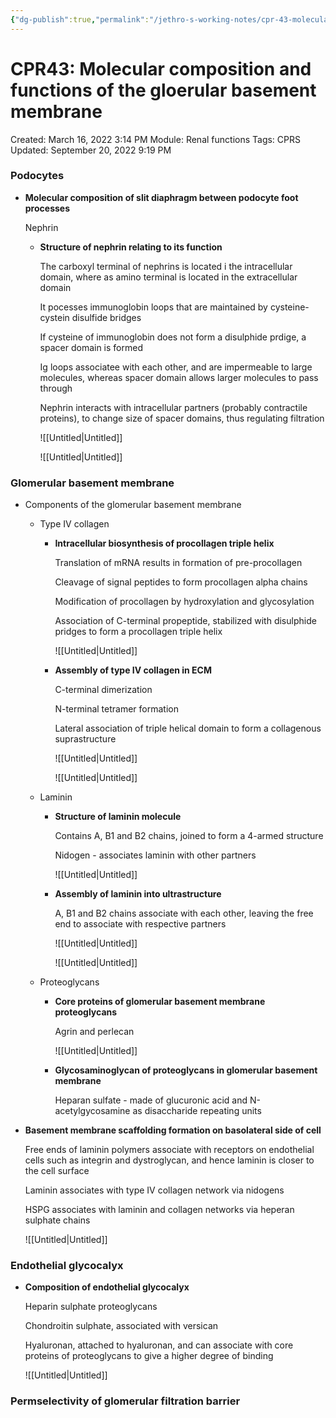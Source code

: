 ```yaml
---
{"dg-publish":true,"permalink":"/jethro-s-working-notes/cpr-43-molecular-composition-and-functions-of-the-g/","dgPassFrontmatter":true}
---
```



# CPR43: Molecular composition and functions of the gloerular basement membrane

Created: March 16, 2022 3:14 PM
Module: Renal functions
Tags: CPRS
Updated: September 20, 2022 9:19 PM

### Podocytes

- **Molecular composition of slit diaphragm between podocyte foot processes**
    
    Nephrin
    
    - **Structure of nephrin relating to its function**
        
        The carboxyl terminal of nephrins is located i the intracellular domain, where as amino terminal is located in the extracellular domain
        
        It pocesses immunoglobin loops that are maintained by cysteine-cystein disulfide bridges
        
        If cysteine of immunoglobin does not form a disulphide prdige, a spacer domain is formed
        
        Ig loops associatee with each other, and are impermeable to large molecules, whereas spacer domain allows larger molecules to pass through
        
        Nephrin interacts with intracellular partners (probably contractile proteins), to change size of spacer domains, thus regulating filtration
        
        ![[Untitled\|Untitled]]
        
        ![[Untitled\|Untitled]]
        

### Glomerular basement membrane

- Components of the glomerular basement membrane
    - Type IV collagen
        - **Intracellular biosynthesis of procollagen triple helix**
            
            Translation of mRNA results in formation of pre-procollagen
            
            Cleavage of signal peptides to form procollagen alpha chains
            
            Modification of procollagen by hydroxylation and glycosylation
            
            Association of C-terminal propeptide, stabilized with disulphide pridges to form a procollagen triple helix
            
            ![[Untitled\|Untitled]]
            
        - **Assembly of type IV collagen in ECM**
            
            C-terminal dimerization
            
            N-terminal tetramer formation
            
            Lateral association of triple helical domain to form a collagenous suprastructure
            
            ![[Untitled\|Untitled]]
            
            ![[Untitled\|Untitled]]
            
    - Laminin
        - **Structure of laminin molecule**
            
            Contains A, B1 and B2 chains, joined to form a 4-armed structure
            
            Nidogen - associates laminin with other partners
            
            ![[Untitled\|Untitled]]
            
        - **Assembly of laminin into ultrastructure**
            
            A, B1 and B2 chains associate with each other, leaving the free end to associate with respective partners
            
            ![[Untitled\|Untitled]]
            
            ![[Untitled\|Untitled]]
            
    - Proteoglycans
        - **Core proteins of glomerular basement membrane proteoglycans**
            
            Agrin and perlecan
            
            ![[Untitled\|Untitled]]
            
        - **Glycosaminoglycan of proteoglycans in glomerular basement membrane**
            
            Heparan sulfate - made of glucuronic acid and N-acetylgycosamine as disaccharide repeating units
            
- **Basement membrane scaffolding formation on basolateral side of cell**
    
    Free ends of laminin polymers associate with receptors on endothelial cells such as integrin and dystroglycan, and hence laminin is closer to the cell surface
    
    Laminin associates with type IV collagen network via nidogens
    
    HSPG associates with laminin and collagen networks via heperan sulphate chains
    
    ![[Untitled\|Untitled]]
    

### Endothelial glycocalyx

- **Composition of endothelial glycocalyx**
    
    Heparin sulphate proteoglycans
    
    Chondroitin sulphate, associated with versican
    
    Hyaluronan, attached to hyaluronan, and can associate with core proteins of proteoglycans to give a higher degree of binding
    
    ![[Untitled\|Untitled]]
    

### Permselectivity of glomerular filtration barrier